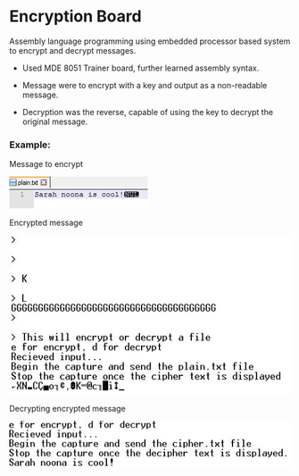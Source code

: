 # Encryption Board
Assembly language programming using embedded processor based system to encrypt and decrypt messages. 

- Used MDE 8051 Trainer board, further learned assembly syntax.

- Message were to encrypt with a key and output as a non-readable message.

- Decryption was the reverse, capable of using the key to decrypt the original message.


### Example:
Message to encrypt

![Message-to-encrypt](https://github.com/violangreg/Encrypt-decryptor-Board/blob/master/imgs/message%20to%20encrypt.JPG)

Encrypted message

![Encrypted](https://github.com/violangreg/Encrypt-decryptor-Board/blob/master/imgs/encrypted%20message.JPG)

Decrypting encrypted message

![Decrypting](https://github.com/violangreg/Encrypt-decryptor-Board/blob/master/imgs/decrypting%20encrypted%20message.JPG)
